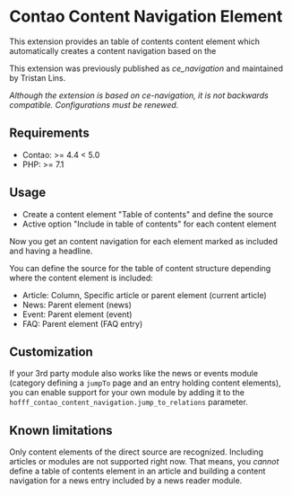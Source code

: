 # Contao Content Navigation Element

This extension provides an table of contents content element which automatically creates a content navigation based on
the 

This extension was previously published as *ce_navigation* and maintained by Tristan Lins.

*Although the extension is based on ce-navigation, it is not backwards compatible. Configurations must be renewed.*

## Requirements

 - Contao: >=  4.4 < 5.0
 - PHP: >= 7.1
 
## Usage

 - Create a content element "Table of contents" and define the source
 - Active option "Include in table of contents" for each content element

Now you get an content navigation for each element marked as included and having a headline.

You can define the source for the table of content structure depending where the content element is included:

 - Article: Column, Specific article or parent element (current article)
 - News: Parent element (news)
 - Event: Parent element (event)
 - FAQ: Parent element (FAQ entry)
 
## Customization

If your 3rd party module also works like the news or events module (category defining a `jumpTo` page and an entry 
holding content elements), you can enable support for your own module by adding it to the 
`hofff_contao_content_navigation.jump_to_relations` parameter.

## Known limitations

Only content elements of the direct source are recognized. Including articles or modules are not supported right now.
That means, you *cannot* define a table of contents element in an article and building a content navigation for a news
entry included by a news reader module. 
